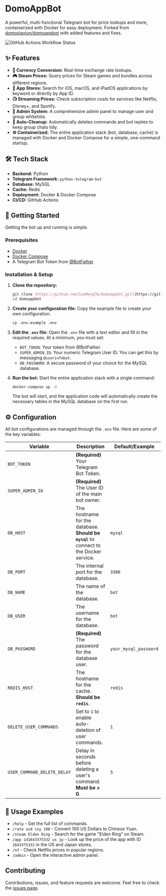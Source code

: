 # DomoAppBot

A powerful, multi-functional Telegram bot for price lookups and more, containerized with Docker for easy deployment. Forked from [domoxiaojun/domoappbot](https://github.com/domoxiaojun/domoappbot) with added features and fixes.

![GitHub Actions Workflow Status](https://github.com/SzeMeng76/domoappbot/actions/workflows/docker-publish.yml/badge.svg)

## ✨ Features

-   **💱 Currency Conversion:** Real-time exchange rate lookups.
-   **🎮 Steam Prices:** Query prices for Steam games and bundles across different regions.
-   **📱 App Stores:** Search for iOS, macOS, and iPadOS applications by keyword or directly by App ID.
-   **📺 Streaming Prices:** Check subscription costs for services like Netflix, Disney+, and Spotify.
-   **🔐 Admin System:** A comprehensive admin panel to manage user and group whitelists.
-   **🧹 Auto-Cleanup:** Automatically deletes commands and bot replies to keep group chats tidy.
-   **⚙️ Containerized:** The entire application stack (bot, database, cache) is managed with Docker and Docker Compose for a simple, one-command startup.

## 🛠️ Tech Stack

-   **Backend:** Python
-   **Telegram Framework:** `python-telegram-bot`
-   **Database:** MySQL
-   **Cache:** Redis
-   **Deployment:** Docker & Docker Compose
-   **CI/CD:** GitHub Actions

## 🚀 Getting Started

Getting the bot up and running is simple.

### Prerequisites

-   [Docker](https://docs.docker.com/get-docker/)
-   [Docker Compose](https://docs.docker.com/compose/install/)
-   A Telegram Bot Token from [@BotFather](https://t.me/BotFather)

### Installation & Setup

1.  **Clone the repository:**
    ```bash
    git clone [https://github.com/SzeMeng76/domoappbot.git](https://github.com/SzeMeng76/domoappbot.git)
    cd domoappbot
    ```

2.  **Create your configuration file:**
    Copy the example file to create your own configuration.
    ```bash
    cp .env.example .env
    ```

3.  **Edit the `.env` file:**
    Open the `.env` file with a text editor and fill in the required values. At a minimum, you must set:
    -   `BOT_TOKEN`: Your token from @BotFather.
    -   `SUPER_ADMIN_ID`: Your numeric Telegram User ID. You can get this by messaging `@userinfobot`.
    -   `DB_PASSWORD`: A secure password of your choice for the MySQL database.

4.  **Run the bot:**
    Start the entire application stack with a single command:
    ```bash
    docker-compose up -d
    ```
    The bot will start, and the application code will automatically create the necessary tables in the MySQL database on the first run.

## ⚙️ Configuration

All bot configurations are managed through the `.env` file. Here are some of the key variables:

| Variable                    | Description                                                                 | Default/Example         |
| --------------------------- | --------------------------------------------------------------------------- | ----------------------- |
| `BOT_TOKEN`                 | **(Required)** Your Telegram Bot Token.                                     |                         |
| `SUPER_ADMIN_ID`            | **(Required)** The User ID of the main bot owner.                             |                         |
| `DB_HOST`                   | The hostname for the database. **Should be `mysql`** to connect to the Docker service. | `mysql`                 |
| `DB_PORT`                   | The internal port for the database.                                         | `3306`                  |
| `DB_NAME`                   | The name of the database.                                                   | `bot`                   |
| `DB_USER`                   | The username for the database.                                              | `bot`                   |
| `DB_PASSWORD`               | **(Required)** The password for the database user.                          | `your_mysql_password`   |
| `REDIS_HOST`                | The hostname for the cache. **Should be `redis`**.                          | `redis`                 |
| `DELETE_USER_COMMANDS`      | Set to `1` to enable auto-deletion of user commands.                          | `1`                     |
| `USER_COMMAND_DELETE_DELAY` | Delay in seconds before deleting a user's command. **Must be > 0**.     | `5`                     |

## 🤖 Usage Examples

-   `/help` - Get the full list of commands.
-   `/rate usd cny 100` - Convert 100 US Dollars to Chinese Yuan.
-   `/steam Elden Ring` - Search for the game "Elden Ring" on Steam.
-   `/app id1643375332 us jp` - Look up the price of the app with ID `1643375332` in the US and Japan stores.
-   `/nf` - Check Netflix prices in popular regions.
-   `/admin` - Open the interactive admin panel.

## Contributing

Contributions, issues, and feature requests are welcome. Feel free to check the [issues page](https://github.com/SzeMeng76/domoappbot/issues).
